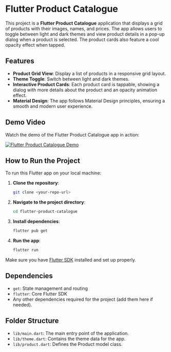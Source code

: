 # Flutter Product Catalogue

This project is a **Flutter Product Catalogue** application that displays a grid of products with their images, names, and prices. The app allows users to toggle between light and dark themes and view product details in a pop-up dialog when a product is selected. The product cards also feature a cool opacity effect when tapped.

## Features
- **Product Grid View**: Display a list of products in a responsive grid layout.
- **Theme Toggle**: Switch between light and dark themes.
- **Interactive Product Cards**: Each product card is tappable, showing a dialog with more details about the product and an opacity animation effect.
- **Material Design**: The app follows Material Design principles, ensuring a smooth and modern user experience.

## Demo Video

Watch the demo of the Flutter Product Catalogue app in action:

[![Flutter Product Catalogue Demo](https://img.youtube.com/vi/wiBfpMdbinM/0.jpg)](https://www.youtube.com/watch?v=wiBfpMdbinM)

## How to Run the Project

To run this Flutter app on your local machine:

1. **Clone the repository**:
    ```bash
    git clone <your-repo-url>
    ```
2. **Navigate to the project directory**:
    ```bash
    cd flutter-product-catalogue
    ```
3. **Install dependencies**:
    ```bash
    flutter pub get
    ```
4. **Run the app**:
    ```bash
    flutter run
    ```

Make sure you have [Flutter SDK](https://flutter.dev/docs/get-started/install) installed and set up properly.

## Dependencies

- `get`: State management and routing
- `flutter`: Core Flutter SDK
- Any other dependencies required for the project (add them here if needed).

## Folder Structure

- `lib/main.dart`: The main entry point of the application.
- `lib/theme.dart`: Contains the theme data for the app.
- `lib/product.dart`: Defines the Product model class.

#